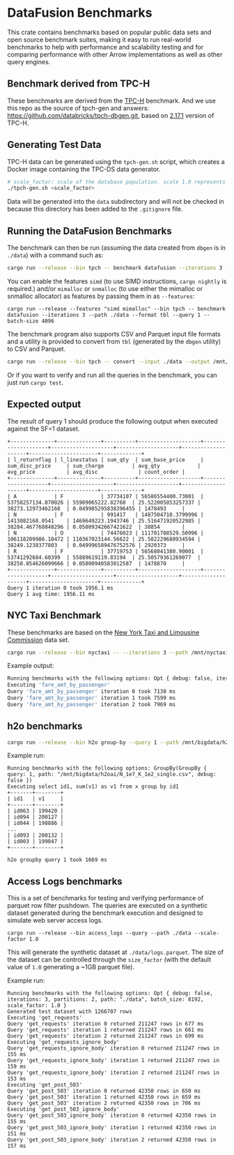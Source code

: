 <!---
  Licensed to the Apache Software Foundation (ASF) under one
  or more contributor license agreements.  See the NOTICE file
  distributed with this work for additional information
  regarding copyright ownership.  The ASF licenses this file
  to you under the Apache License, Version 2.0 (the
  "License"); you may not use this file except in compliance
  with the License.  You may obtain a copy of the License at

    http://www.apache.org/licenses/LICENSE-2.0

  Unless required by applicable law or agreed to in writing,
  software distributed under the License is distributed on an
  "AS IS" BASIS, WITHOUT WARRANTIES OR CONDITIONS OF ANY
  KIND, either express or implied.  See the License for the
  specific language governing permissions and limitations
  under the License.
-->

# DataFusion Benchmarks

This crate contains benchmarks based on popular public data sets and open source benchmark suites, making it easy to
run real-world benchmarks to help with performance and scalability testing and for comparing performance with other Arrow
implementations as well as other query engines.

## Benchmark derived from TPC-H

These benchmarks are derived from the [TPC-H][1] benchmark. And we use this repo as the source of tpch-gen and answers: 
https://github.com/databricks/tpch-dbgen.git, based on [2.17.1](https://www.tpc.org/tpc_documents_current_versions/pdf/tpc-h_v2.17.1.pdf) version of TPC-H.

## Generating Test Data

TPC-H data can be generated using the `tpch-gen.sh` script, which creates a Docker image containing the TPC-DS data
generator.

```bash
# scale_factor: scale of the database population. scale 1.0 represents ~1 GB of data
./tpch-gen.sh <scale_factor>
```

Data will be generated into the `data` subdirectory and will not be checked in because this directory has been added
to the `.gitignore` file.

## Running the DataFusion Benchmarks

The benchmark can then be run (assuming the data created from `dbgen` is in `./data`) with a command such as:

```bash
cargo run --release --bin tpch -- benchmark datafusion --iterations 3 --path ./data --format tbl --query 1 --batch-size 4096
```

You can enable the features `simd` (to use SIMD instructions, `cargo nightly` is required.) and/or `mimalloc` or `snmalloc` (to use either the mimalloc or snmalloc allocator) as features by passing them in as `--features`:

```
cargo run --release --features "simd mimalloc" --bin tpch -- benchmark datafusion --iterations 3 --path ./data --format tbl --query 1 --batch-size 4096
```

The benchmark program also supports CSV and Parquet input file formats and a utility is provided to convert from `tbl`
(generated by the `dbgen` utility) to CSV and Parquet.

```bash
cargo run --release --bin tpch -- convert --input ./data --output /mnt/tpch-parquet --format parquet
```

Or if you want to verify and run all the queries in the benchmark, you can just run `cargo test`.

## Expected output

The result of query 1 should produce the following output when executed against the SF=1 dataset.

```
+--------------+--------------+----------+--------------------+--------------------+--------------------+--------------------+--------------------+----------------------+-------------+
| l_returnflag | l_linestatus | sum_qty  | sum_base_price     | sum_disc_price     | sum_charge         | avg_qty            | avg_price          | avg_disc             | count_order |
+--------------+--------------+----------+--------------------+--------------------+--------------------+--------------------+--------------------+----------------------+-------------+
| A            | F            | 37734107 | 56586554400.73001  | 53758257134.870026 | 55909065222.82768  | 25.522005853257337 | 38273.12973462168  | 0.049985295838396455 | 1478493     |
| N            | F            | 991417   | 1487504710.3799996 | 1413082168.0541    | 1469649223.1943746 | 25.516471920522985 | 38284.467760848296 | 0.05009342667421622  | 38854       |
| N            | O            | 74476023 | 111701708529.50996 | 106118209986.10472 | 110367023144.56622 | 25.502229680934594 | 38249.1238377803   | 0.049996589476752576 | 2920373     |
| R            | F            | 37719753 | 56568041380.90001  | 53741292684.60399  | 55889619119.83194  | 25.50579361269077  | 38250.854626099666 | 0.05000940583012587  | 1478870     |
+--------------+--------------+----------+--------------------+--------------------+--------------------+--------------------+--------------------+----------------------+-------------+
Query 1 iteration 0 took 1956.1 ms
Query 1 avg time: 1956.11 ms
```

## NYC Taxi Benchmark

These benchmarks are based on the [New York Taxi and Limousine Commission][2] data set.

```bash
cargo run --release --bin nyctaxi -- --iterations 3 --path /mnt/nyctaxi/csv --format csv --batch-size 4096
```

Example output:

```bash
Running benchmarks with the following options: Opt { debug: false, iterations: 3, batch_size: 4096, path: "/mnt/nyctaxi/csv", file_format: "csv" }
Executing 'fare_amt_by_passenger'
Query 'fare_amt_by_passenger' iteration 0 took 7138 ms
Query 'fare_amt_by_passenger' iteration 1 took 7599 ms
Query 'fare_amt_by_passenger' iteration 2 took 7969 ms
```

## h2o benchmarks

```bash
cargo run --release --bin h2o group-by --query 1 --path /mnt/bigdata/h2oai/N_1e7_K_1e2_single.csv --mem-table --debug
```

Example run:

```
Running benchmarks with the following options: GroupBy(GroupBy { query: 1, path: "/mnt/bigdata/h2oai/N_1e7_K_1e2_single.csv", debug: false })
Executing select id1, sum(v1) as v1 from x group by id1
+-------+--------+
| id1   | v1     |
+-------+--------+
| id063 | 199420 |
| id094 | 200127 |
| id044 | 198886 |
...
| id093 | 200132 |
| id003 | 199047 |
+-------+--------+

h2o groupby query 1 took 1669 ms
```

[1]: http://www.tpc.org/tpch/
[2]: https://www1.nyc.gov/site/tlc/about/tlc-trip-record-data.page

## Access Logs benchmarks

This is a set of benchmarks for testing and verifying performance of parquet row filter pushdown. The queries are executed on
a synthetic dataset generated during the benchmark execution and designed to simulate web server access logs. 

```base
cargo run --release --bin access_logs --query --path ./data --scale-factor 1.0
```

This will generate the synthetic dataset at `./data/logs.parquet`. The size of the dataset can be controlled through the `size_factor`
(with the default value of `1.0` generating a ~1GB parquet file). 

Example run:
```
Running benchmarks with the following options: Opt { debug: false, iterations: 3, partitions: 2, path: "./data", batch_size: 8192, scale_factor: 1.0 }
Generated test dataset with 1266707 rows
Executing 'get_requests'
Query 'get_requests' iteration 0 returned 211247 rows in 677 ms
Query 'get_requests' iteration 1 returned 211247 rows in 661 ms
Query 'get_requests' iteration 2 returned 211247 rows in 699 ms
Executing 'get_requests_ignore_body'
Query 'get_requests_ignore_body' iteration 0 returned 211247 rows in 155 ms
Query 'get_requests_ignore_body' iteration 1 returned 211247 rows in 159 ms
Query 'get_requests_ignore_body' iteration 2 returned 211247 rows in 153 ms
Executing 'get_post_503'
Query 'get_post_503' iteration 0 returned 42350 rows in 650 ms
Query 'get_post_503' iteration 1 returned 42350 rows in 659 ms
Query 'get_post_503' iteration 2 returned 42350 rows in 706 ms
Executing 'get_post_503_ignore_body'
Query 'get_post_503_ignore_body' iteration 0 returned 42350 rows in 155 ms
Query 'get_post_503_ignore_body' iteration 1 returned 42350 rows in 151 ms
Query 'get_post_503_ignore_body' iteration 2 returned 42350 rows in 157 ms
```
